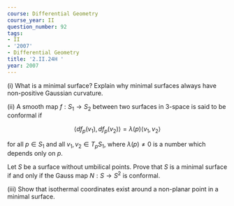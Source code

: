 ```yaml
---
course: Differential Geometry
course_year: II
question_number: 92
tags:
- II
- '2007'
- Differential Geometry
title: '2.II.24H '
year: 2007
---
```



(i) What is a minimal surface? Explain why minimal surfaces always have non-positive Gaussian curvature.

(ii) A smooth map $f: S_{1} \rightarrow S_{2}$ between two surfaces in 3-space is said to be conformal if

$$\left\langle d f_{p}\left(v_{1}\right), d f_{p}\left(v_{2}\right)\right\rangle=\lambda(p)\left\langle v_{1}, v_{2}\right\rangle$$

for all $p \in S_{1}$ and all $v_{1}, v_{2} \in T_{p} S_{1}$, where $\lambda(p) \neq 0$ is a number which depends only on $p$.

Let $S$ be a surface without umbilical points. Prove that $S$ is a minimal surface if and only if the Gauss map $N: S \rightarrow S^{2}$ is conformal.

(iii) Show that isothermal coordinates exist around a non-planar point in a minimal surface.